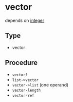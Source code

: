 # vector

depends on [integer](integer)

## Type

+ vector

## Procedure

+ `vector?`
+ `list->vector`
+ `vector->list` (one operand)
+ `vector-length`
+ `vector-ref`
